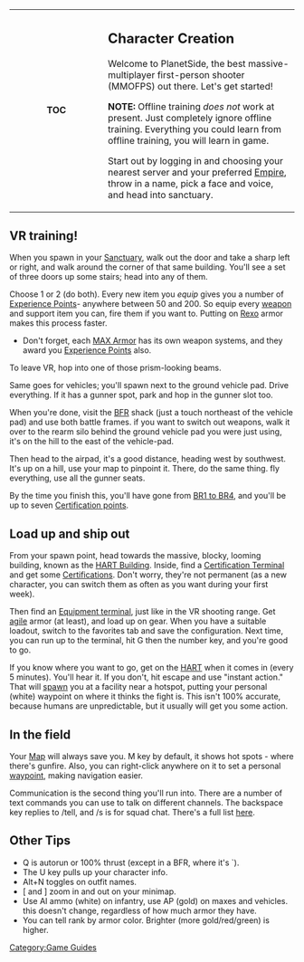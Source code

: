 <table width=100%>
<tr>
<td align=center width=150>

**TOC**

</td>
<td align=left valign=center>

## Character Creation

Welcome to PlanetSide, the best massive-multiplayer first-person shooter
(MMOFPS) out there. Let's get started!

**NOTE:** Offline training _does not_ work at present. Just completely
ignore offline training. Everything you could learn from offline
training, you will learn in game.

Start out by logging in and choosing your nearest server and your
preferred [Empire](Empire.md "wikilink"), throw in a name, pick a face and
voice, and head into sanctuary.

</td>
</tr>
</table>

## VR training!

When you spawn in your [Sanctuary](Sanctuary.md "wikilink"), walk out the
door and take a sharp left or right, and walk around the corner of that
same building. You'll see a set of three doors up some stairs; head into
any of them.

Choose 1 or 2 (do both). Every new item you <i>equip</i> gives you a
number of [Experience Points](Experience_Points.md "wikilink")- anywhere
between 50 and 200. So equip every [weapon](Weapons_Index.md "wikilink")
and support item you can, fire them if you want to. Putting on
[Rexo](Rexo.md "wikilink") armor makes this process faster.

- Don't forget, each [MAX Armor](MAX.md "wikilink") has its own weapon
  systems, and they award you [Experience
  Points](Experience_Points.md "wikilink") also.

To leave VR, hop into one of those prism-looking beams.

Same goes for vehicles; you'll spawn next to the ground vehicle pad.
Drive everything. If it has a gunner spot, park and hop in the gunner
slot too.

When you're done, visit the [BFR](BFR.md "wikilink") shack (just a touch
northeast of the vehicle pad) and use both battle frames. if you want to
switch out weapons, walk it over to the rearm silo behind the ground
vehicle pad you were just using, it's on the hill to the east of the
vehicle-pad.

Then head to the airpad, it's a good distance, heading west by
southwest. It's up on a hill, use your map to pinpoint it. There, do the
same thing. fly everything, use all the gunner seats.

By the time you finish this, you'll have gone from [BR1 to
BR4](Battle_Rank.md "wikilink"), and you'll be up to seven [Certification
points](Certification_points.md "wikilink").

## Load up and ship out

From your spawn point, head towards the massive, blocky, looming
building, known as the [HART Building](HART.md "wikilink"). Inside, find a
[Certification Terminal](Certification_Terminal.md "wikilink") and get some
[Certifications](Certifications.md "wikilink"). Don't worry, they're not
permanent (as a new character, you can switch them as often as you want
during your first week).

Then find an [Equipment terminal](Equipment_terminal.md "wikilink"), just
like in the VR shooting range. Get [agile](Agile_Exo.$1.md "wikilink")
armor (at least), and load up on gear. When you have a suitable loadout,
switch to the favorites tab and save the configuration. Next time, you
can run up to the terminal, hit G then the number key, and you're good
to go.

If you know where you want to go, get on the [HART](HART.md "wikilink")
when it comes in (every 5 minutes). You'll hear it. If you don't, hit
escape and use "instant action." That will [spawn](spawn.md "wikilink") you
at a facility near a hotspot, putting your personal (white) waypoint on
where it thinks the fight is. This isn't 100% accurate, because humans
are unpredictable, but it usually will get you some action.

## In the field

Your [Map](Continental_Map.md "wikilink") will always save you. M key by
default, it shows hot spots - where there's gunfire. Also, you can
right-click anywhere on it to set a personal
[waypoint](waypoint.md "wikilink"), making navigation easier.

Communication is the second thing you'll run into. There are a number of
text commands you can use to talk on different channels. The backspace
key replies to /tell, and /s is for squad chat. There's a full list
[here](In.$1.md "wikilink").

## Other Tips

- Q is autorun or 100% thrust (except in a BFR, where it's \`).
- The U key pulls up your character info.
- Alt+N toggles on outfit names.
- \[ and \] zoom in and out on your minimap.
- Use AI ammo (white) on infantry, use AP (gold) on maxes and
  vehicles. this doesn't change, regardless of how much armor they
  have.
- You can tell rank by armor color. Brighter (more gold/red/green) is
  higher.

[Category:Game Guides](Category:Game_Guides.md "wikilink")
